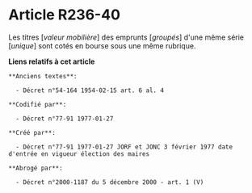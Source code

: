 # Article R236-40

Les titres [*valeur mobilière*] des emprunts [*groupés*] d'une même série [*unique*] sont cotés en bourse sous une même
rubrique.

**Liens relatifs à cet article**

	**Anciens textes**:

	  - Décret n°54-164 1954-02-15 art. 6 al. 4

	**Codifié par**:

	  - Décret n°77-91 1977-01-27

	**Créé par**:

	  - Décret n°77-91 1977-01-27 JORF et JONC 3 février 1977 date d'entrée en vigueur élection des maires

	**Abrogé par**:

	  - Décret n°2000-1187 du 5 décembre 2000 - art. 1 (V)
